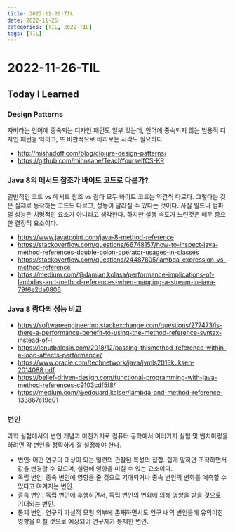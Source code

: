 ```yaml
---
title: 2022-11-26-TIL
date: 2022-11-26
categories: [TIL, 2022-TIL]
tags: [TIL]
---
```


# 2022-11-26-TIL

## Today I Learned

### Design Patterns

자바라는 언어에 종속되는 디자인 패턴도 일부 있는데, 언어에 종속되지 않는 범용적 디자인 패턴을 익히고, 또 비판적으로 바라보는 시각도 필요하다.

- http://mishadoff.com/blog/clojure-design-patterns/
- https://github.com/minnsane/TeachYourselfCS-KR

### Java 8의 메서드 참조가 바이트 코드로 다른가?

일반적인 코드 vs 메서드 참조 vs 람다 모두 바이트 코드는 약간씩 다르다. 그렇다는 것은 실제로 동작하는 코드도 다르고, 성능이 달라질 수 있다는 것이다. 사실 빌드나 컴파일 성능은 치명적인 요소가 아니라고 생각한다. 하지만 실행 속도가 느린것은 매우 중요한 결정적 요소이다.

- https://www.javatpoint.com/java-8-method-reference
- https://stackoverflow.com/questions/66748157/how-to-inspect-java-method-references-double-colon-operator-usages-in-classes
- https://stackoverflow.com/questions/24487805/lambda-expression-vs-method-reference
- https://medium.com/@damian.kolasa/performance-implications-of-lambdas-and-method-references-when-mapping-a-stream-in-java-79f6e2da6806

### Java 8 람다의 성능 비교

- https://softwareengineering.stackexchange.com/questions/277473/is-there-a-performance-benefit-to-using-the-method-reference-syntax-instead-of-l
- https://ionutbalosin.com/2018/12/passing-thismethod-reference-within-a-loop-affects-performance/
- https://www.oracle.com/technetwork/java/jvmls2013kuksen-2014088.pdf
- https://belief-driven-design.com/functional-programming-with-java-method-references-c9103cdf5f8/
- https://medium.com/@edouard.kaiser/lambda-and-method-reference-133867e19c01


### 변인

과학 실험에서의 변인 개념과 마찬가지로 컴퓨터 공학에서 여러가지 실험 및 벤치마킹을 하려면 각 변인을 정확하게 잘 설정해야 한다.

- 변인: 어떤 연구의 대상이 되는 일련의 관찰된 특성의 집합. 쉽게 말하면 조작하면서 값을 변경할 수 있으며, 실험에 영향을 미칠 수 있는 요소이다.
- 독립 변인: 종속 변인에 영향을 줄 것으로 기대되거나 종속 변인의 변화를 예측할 수 있다고 여겨지는 변인.
- 종속 변인: 독립 변인에 후행하면서, 독립 변인의 변화에 의해 영향을 받을 것으로 기대되는 변인.
- 통제 변인: 연구의 가설적 모형 외부에 존재하면서도 연구 내의 변인들에 유의미한 영향을 미칠 것으로 예상되어 연구자가 통제한 변인.
